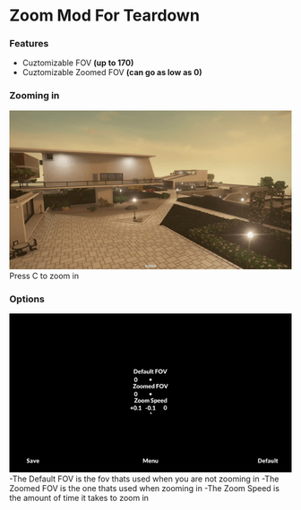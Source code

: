 # Zoom Mod For Teardown
### Features

- Cuztomizable FOV **(up to 170)**
- Cuztomizable Zoomed FOV **(can go as low as 0)**

### Zooming in
![](images/Zoom.gif)
Press C to zoom in

### Options
![](images/options.gif)
-The Default FOV is the fov thats used when you are not zooming in
-The Zoomed FOV is the one thats used when zooming in 
-The Zoom Speed is the amount of time it takes to zoom in 




